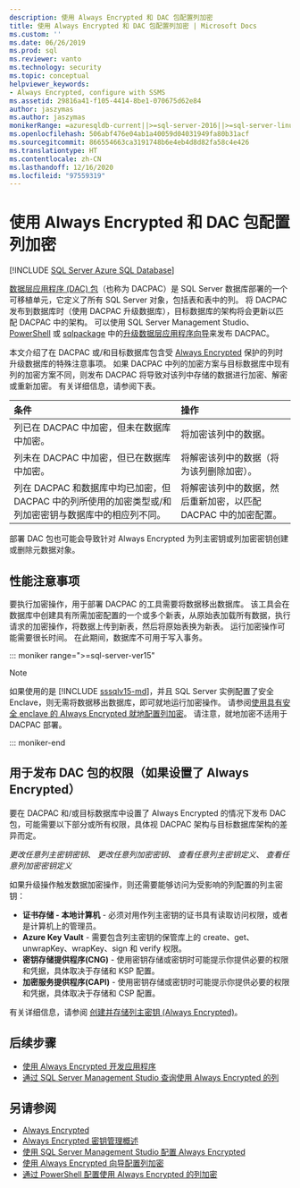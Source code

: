 ```yaml
---
description: 使用 Always Encrypted 和 DAC 包配置列加密
title: 使用 Always Encrypted 和 DAC 包配置列加密 | Microsoft Docs
ms.custom: ''
ms.date: 06/26/2019
ms.prod: sql
ms.reviewer: vanto
ms.technology: security
ms.topic: conceptual
helpviewer_keywords:
- Always Encrypted, configure with SSMS
ms.assetid: 29816a41-f105-4414-8be1-070675d62e84
author: jaszymas
ms.author: jaszymas
monikerRange: =azuresqldb-current||>=sql-server-2016||>=sql-server-linux-2017||=azuresqldb-mi-current
ms.openlocfilehash: 506abf476e04ab1a40059d04031949fa80b31acf
ms.sourcegitcommit: 866554663ca3191748b6e4eb4d8d82fa58c4e426
ms.translationtype: HT
ms.contentlocale: zh-CN
ms.lasthandoff: 12/16/2020
ms.locfileid: "97559319"
---
```

# <a name="configure-column-encryption-using-always-encrypted-with-a-dac-package"></a>使用 Always Encrypted 和 DAC 包配置列加密 
[!INCLUDE [SQL Server Azure SQL Database](../../../includes/applies-to-version/sql-asdb.md)]

[数据层应用程序 (DAC) 包](../../data-tier-applications/data-tier-applications.md)（也称为 DACPAC）是 SQL Server 数据库部署的一个可移植单元，它定义了所有 SQL Server 对象，包括表和表中的列。 将 DACPAC 发布到数据库时（使用 DACPAC 升级数据库），目标数据库的架构将会更新以匹配 DACPAC 中的架构。 可以使用 SQL Server Management Studio、[PowerShell](../../data-tier-applications/upgrade-a-data-tier-application.md#UpgradeDACPowerShell) 或 [sqlpackage](../../../tools/sqlpackage/sqlpackage-publish.md) 中的[升级数据层应用程序向导](../../data-tier-applications/upgrade-a-data-tier-application.md#UsingDACUpgradeWizard)来发布 DACPAC。

本文介绍了在 DACPAC 或/和目标数据库包含受 [Always Encrypted](always-encrypted-database-engine.md) 保护的列时升级数据库的特殊注意事项。 如果 DACPAC 中列的加密方案与目标数据库中现有列的加密方案不同，则发布 DACPAC 将导致对该列中存储的数据进行加密、解密或重新加密。 有关详细信息，请参阅下表。

| 条件|操作|
|:---|:---|
|列已在 DACPAC 中加密，但未在数据库中加密。| 将加密该列中的数据。|
|列未在 DACPAC 中加密，但已在数据库中加密。| 将解密该列中的数据（将为该列删除加密）。|
| 列在 DACPAC 和数据库中均已加密，但 DACPAC 中的列所使用的加密类型或/和列加密密钥与数据库中的相应列不同。|将解密该列中的数据，然后重新加密，以匹配 DACPAC 中的加密配置。|

部署 DAC 包也可能会导致针对 Always Encrypted 为列主密钥或列加密密钥创建或删除元数据对象。

## <a name="performance-considerations"></a>性能注意事项
要执行加密操作，用于部署 DACPAC 的工具需要将数据移出数据库。 该工具会在数据库中创建具有所需加密配置的一个或多个新表，从原始表加载所有数据，执行请求的加密操作，将数据上传到新表，然后将原始表换为新表。 运行加密操作可能需要很长时间。 在此期间，数据库不可用于写入事务。 

::: moniker range=">=sql-server-ver15"

> [!NOTE]
> 如果使用的是 [!INCLUDE [sssqlv15-md](../../../includes/sssqlv15-md.md)]，并且 SQL Server 实例配置了安全 Enclave，则无需将数据移出数据库，即可就地运行加密操作。 请参阅[使用具有安全 enclave 的 Always Encrypted 就地配置列加密](always-encrypted-enclaves-configure-encryption.md)。 请注意，就地加密不适用于 DACPAC 部署。

::: moniker-end

## <a name="permissions-for-publishing-a-dac-package-if-always-encrypted-is-set-up"></a>用于发布 DAC 包的权限（如果设置了 Always Encrypted）

要在 DACPAC 和/或目标数据库中设置了 Always Encrypted 的情况下发布 DAC 包，可能需要以下部分或所有权限，具体视 DACPAC 架构与目标数据库架构的差异而定。

*更改任意列主密钥密钥*、 *更改任意列加密密钥*、 *查看任意列主密钥定义*、 *查看任意列加密密钥定义*

如果升级操作触发数据加密操作，则还需要能够访问为受影响的列配置的列主密钥：

- **证书存储 - 本地计算机** - 必须对用作列主密钥的证书具有读取访问权限，或者是计算机上的管理员。
- **Azure Key Vault** - 需要包含列主密钥的保管库上的 create、get、unwrapKey、wrapKey、sign 和 verify 权限。
- **密钥存储提供程序(CNG)** - 使用密钥存储或密钥时可能提示你提供必要的权限和凭据，具体取决于存储和 KSP 配置。
- **加密服务提供程序(CAPI)** - 使用密钥存储或密钥时可能提示你提供必要的权限和凭据，具体取决于存储和 CSP 配置。

有关详细信息，请参阅 [创建并存储列主密钥 (Always Encrypted)](../../../relational-databases/security/encryption/create-and-store-column-master-keys-always-encrypted.md)。 

 
## <a name="next-steps"></a>后续步骤
- [使用 Always Encrypted 开发应用程序](always-encrypted-client-development.md)
- [通过 SQL Server Management Studio 查询使用 Always Encrypted 的列](always-encrypted-query-columns-ssms.md)

## <a name="see-also"></a>另请参阅  
 - [Always Encrypted](../../../relational-databases/security/encryption/always-encrypted-database-engine.md)
 - [Always Encrypted 密钥管理概述](overview-of-key-management-for-always-encrypted.md) 
 - [使用 SQL Server Management Studio 配置 Always Encrypted](configure-always-encrypted-using-sql-server-management-studio.md)
 - [使用 Always Encrypted 向导配置列加密](always-encrypted-wizard.md)
 - [通过 PowerShell 配置使用 Always Encrypted 的列加密](configure-column-encryption-using-powershell.md)
 
